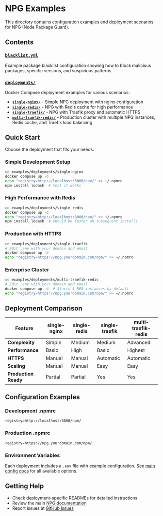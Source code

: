 # NPG Examples

This directory contains configuration examples and deployment scenarios for NPG (Node Package Guard).

## Contents

### [`blacklist.yml`](./blacklist.yml)
Example package blacklist configuration showing how to block malicious packages, specific versions, and suspicious patterns.

### [`deployments/`](./deployments/)
Docker Compose deployment examples for various scenarios:

- **[`single-nginx/`](./deployments/single-nginx/)** - Simple NPG deployment with nginx configuration
- **[`single-redis/`](./deployments/single-redis/)** - NPG with Redis cache for high performance
- **[`single-traefik/`](./deployments/single-traefik/)** - NPG with Traefik proxy and automatic HTTPS
- **[`multi-traefik-redis/`](./deployments/multi-traefik-redis/)** - Production cluster with multiple NPG instances, Redis cache, and Traefik load balancing

## Quick Start

Choose the deployment that fits your needs:

### Simple Development Setup
```bash
cd examples/deployments/single-nginx
docker compose up -d
echo "registry=http://localhost:3000/npm/" >> ~/.npmrc
npm install lodash  # Test it works
```

### High Performance with Redis
```bash
cd examples/deployments/single-redis
docker compose up -d
echo "registry=http://localhost:3000/npm/" >> ~/.npmrc
npm install lodash  # Should be faster on subsequent installs
```

### Production with HTTPS
```bash
cd examples/deployments/single-traefik
# Edit .env with your domain and email
docker compose up -d
echo "registry=https://npg.yourdomain.com/npm/" >> ~/.npmrc
```

### Enterprise Cluster
```bash
cd examples/deployments/multi-traefik-redis
# Edit .env with your domain and email
docker compose up -d  # Starts 3 NPG instances by default
echo "registry=https://npg.yourdomain.com/npm/" >> ~/.npmrc
```

## Deployment Comparison

| Feature | single-nginx | single-redis | single-traefik | multi-traefik-redis |
|---------|--------------|--------------|----------------|------------|
| **Complexity** | Simple | Medium | Medium | Advanced |
| **Performance** | Basic | High | Basic | Highest |
| **HTTPS** | Manual | Manual | Automatic | Automatic |
| **Scaling** | Manual | Manual | Easy | Easy |
| **Production Ready** | Partial | Partial | Yes | Yes |

## Configuration Examples

### Development .npmrc
```
registry=http://localhost:3000/npm/
```

### Production .npmrc
```
registry=https://npg.yourdomain.com/npm/
```

### Environment Variables
Each deployment includes a `.env` file with example configuration. See [main config docs](../app/config.js) for all available options.

## Getting Help

- Check deployment-specific READMEs for detailed instructions
- Review the main [NPG documentation](../README.md)
- Report issues at [GitHub Issues](https://github.com/uscreen/npg/issues)
